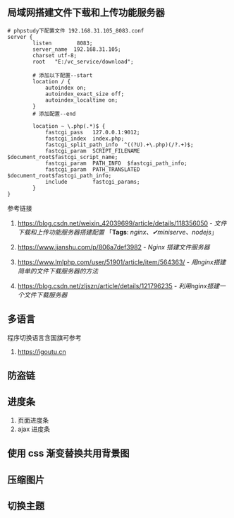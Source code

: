 ## 局域网搭建文件下载和上传功能服务器

```nginx
# phpstudy下配置文件 192.168.31.105_8083.conf
server {
        listen        8083;
        server_name  192.168.31.105;
        charset utf-8;
        root   "E:/vc_service/download";
        
        # 添加以下配置--start
        location / {
            autoindex on;
            autoindex_exact_size off;
            autoindex_localtime on;
        }
        # 添加配置--end
        
        location ~ \.php(.*)$ {
            fastcgi_pass   127.0.0.1:9012;
            fastcgi_index  index.php;
            fastcgi_split_path_info  ^((?U).+\.php)(/?.+)$;
            fastcgi_param  SCRIPT_FILENAME  $document_root$fastcgi_script_name;
            fastcgi_param  PATH_INFO  $fastcgi_path_info;
            fastcgi_param  PATH_TRANSLATED  $document_root$fastcgi_path_info;
            include        fastcgi_params;
        }
}
```

参考链接

1. https://blog.csdn.net/weixin_42039699/article/details/118356050 - *文件下载和上传功能服务器搭建配置* 「**Tags**: *nginx、✔miniserve、nodejs*」

2. https://www.jianshu.com/p/806a7def3982 - *Nginx 搭建文件服务器*

3. https://www.lmlphp.com/user/51901/article/item/564363/ - *用nginx搭建简单的文件下载服务器的方法*

4. https://blog.csdn.net/zljszn/article/details/121796235 - *利用nginx搭建一个文件下载服务器*

## 多语言

程序切换语言含国旗可参考

1. https://igoutu.cn

## 防盗链

## 进度条

1. 页面进度条
2. ajax 进度条

## 使用 css 渐变替换共用背景图

## 压缩图片

## 切换主题
